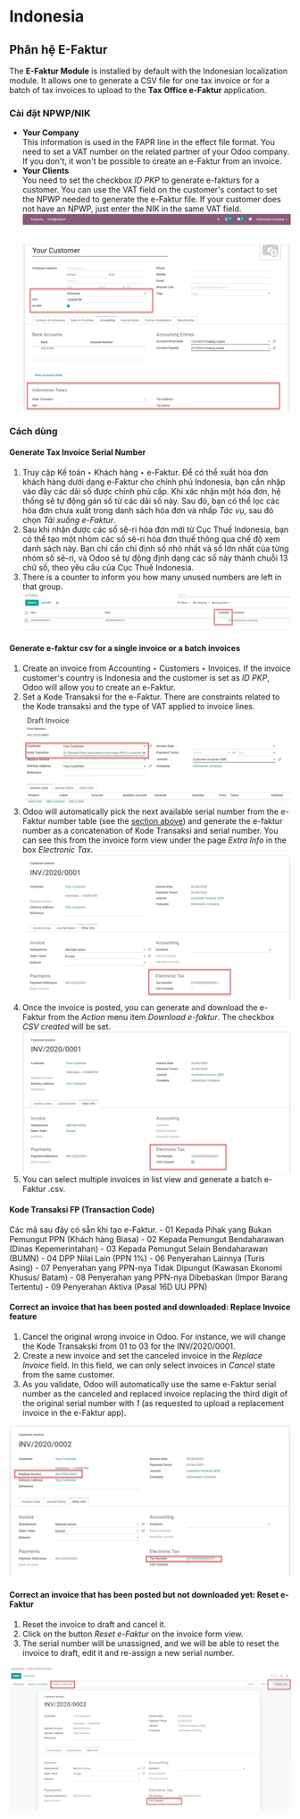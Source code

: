 # Indonesia

<a id="localization-indonesia-e-faktur"></a>

## Phân hệ E-Faktur

The **E-Faktur Module** is installed by default with the Indonesian localization module. It allows
one to generate a CSV file for one tax invoice or for a batch of tax invoices to upload to the
**Tax Office e-Faktur** application.

<a id="localization-indonesia-npwp-nik"></a>

### Cài đặt NPWP/NIK

- **Your Company**
  <br/>
  This information is used in the FAPR line in the effect file format. You need to set a VAT
  number on the related partner of your Odoo company. If you don't, it won't be possible to create
  an e-Faktur from an invoice.
  <br/>
- **Your Clients**
  <br/>
  You need to set the checkbox *ID PKP* to generate e-fakturs for a customer. You can use the VAT
  field on the customer's contact to set the NPWP needed to generate the e-Faktur file. If your
  customer does not have an NPWP, just enter the NIK in the same VAT field.
  <br/>
  ![image](indonesia/indonesia-partner-nik.png)

<a id="localization-indonesia-e-faktur-usage"></a>

### Cách dùng

<a id="localization-indonesia-tax-invoice-sn"></a>

#### Generate Tax Invoice Serial Number

1. Truy cập Kế toán ‣ Khách hàng ‣ e-Faktur. Để có thể xuất hóa đơn khách hàng dưới dạng e-Faktur cho chính phủ Indonesia, bạn cần nhập vào đây các dải số được chính phủ cấp. Khi xác nhận một hóa đơn, hệ thống sẽ tự động gán số từ các dải số này. Sau đó, bạn có thể lọc các hóa đơn chưa xuất trong danh sách hóa đơn và nhấp *Tác vụ*, sau đó chọn *Tải xuống e-Faktur*.
2. Sau khi nhận được các số sê-ri hóa đơn mới từ Cục Thuế Indonesia, bạn có thể tạo một nhóm các số sê-ri hóa đơn thuế thông qua chế độ xem danh sách này. Bạn chỉ cần chỉ định số nhỏ nhất và số lớn nhất của từng nhóm số sê-ri, và Odoo sẽ tự động định dạng các số này thành chuỗi 13 chữ số, theo yêu cầu của Cục Thuế Indonesia.
3. There is a counter to inform you how many unused numbers are left in that group.
   ![image](indonesia/indonesia-sn-count.png)

<a id="localization-indonesia-csv"></a>

#### Generate e-faktur csv for a single invoice or a batch invoices

1. Create an invoice from Accounting ‣ Customers ‣ Invoices. If the invoice
   customer's country is Indonesia and the customer is set as *ID PKP*, Odoo will allow you to
   create an e-Faktur.
2. Set a Kode Transaksi for the e-Faktur. There are constraints related to the Kode transaksi and
   the type of VAT applied to invoice lines.
   ![image](indonesia/indonesia-kode-transaksi.png)
3. Odoo will automatically pick the next available serial number from the e-Faktur number table (see
   the [section above](#localization-indonesia-tax-invoice-sn)) and generate the e-faktur
   number as a concatenation of Kode Transaksi and serial number. You can see this from the invoice
   form view under the page *Extra Info* in the box *Electronic Tax*.
   ![image](indonesia/indonesia-e-faktur-sn.png)
4. Once the invoice is posted, you can generate and download the e-Faktur from the *Action* menu
   item *Download e-faktur*. The checkbox *CSV created* will be set.
   ![image](indonesia/indonesia-csv-created.png)
5. You can select multiple invoices in list view and generate a batch e-Faktur .csv.

<a id="localization-indonesia-kode-transaksi-fp"></a>

#### Kode Transaksi FP (Transaction Code)

Các mã sau đây có sẵn khi tạo e-Faktur. - 01 Kepada Pihak yang Bukan Pemungut PPN (Khách hàng Biasa) - 02 Kepada Pemungut Bendaharawan (Dinas Kepemerintahan) - 03 Kepada Pemungut Selain Bendaharawan (BUMN) - 04 DPP Nilai Lain (PPN 1%) - 06 Penyerahan Lainnya (Turis Asing) - 07 Penyerahan yang PPN-nya Tidak Dipungut (Kawasan Ekonomi Khusus/ Batam) - 08 Penyerahan yang PPN-nya Dibebaskan (Impor Barang Tertentu) - 09 Penyerahan Aktiva (Pasal 16D UU PPN)

<a id="localization-indonesia-replace-invoice"></a>

#### Correct an invoice that has been posted and downloaded: Replace Invoice feature

1. Cancel the original wrong invoice in Odoo. For instance, we will change the Kode Transakski from 01
   to 03 for the INV/2020/0001.
2. Create a new invoice and set the canceled invoice in the *Replace Invoice* field. In this field,
   we can only select invoices in *Cancel* state from the same customer.
3. As you validate, Odoo will automatically use the same e-Faktur serial number as the canceled and
   replaced invoice replacing the third digit of the original serial number with *1* (as requested
   to upload a replacement invoice in the e-Faktur app).

![image](indonesia/indonesia-replace-invoice.png)

<a id="localization-indonesia-reset-e-faktur"></a>

#### Correct an invoice that has been posted but not downloaded yet: Reset e-Faktur

1. Reset the invoice to draft and cancel it.
2. Click on the button *Reset e-Faktur* on the invoice form view.
3. The serial number will be unassigned, and we will be able to reset the invoice to draft, edit it
   and re-assign a new serial number.

![image](indonesia/indonesia-e-faktur-reset.png)

